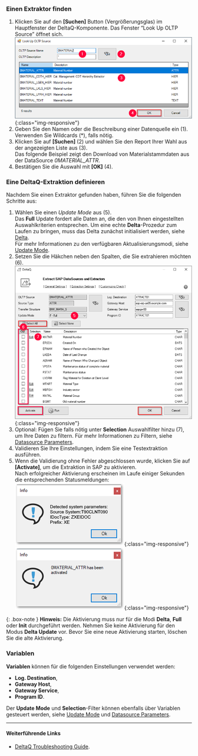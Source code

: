 ### Einen Extraktor finden

1. Klicken Sie auf den **[Suchen]** Button (Vergrößerungsglas) im Hauptfenster der DeltaQ-Komponente. Das Fenster “Look Up OLTP Source” öffnet sich.<br>
![search-ds-mat-attr](/img/content/search-ds-mat-attr2.png){:class="img-responsive"}
2. Geben Sie den Namen oder die Beschreibung einer Datenquelle ein (1). Verwenden Sie Wildcards (*), falls nötig.
3. Klicken Sie auf **[Suchen]** (2) und wählen Sie den Report Ihrer Wahl aus der angezeigten Liste aus (3).<br>
Das folgende Beispiel zeigt den Download von Materialstammdaten aus der DataSource *0MATERIAL_ATTR*.
4. Bestätigen Sie die Auswahl mit **[OK]** (4).

### Eine DeltaQ-Extraktion definieren
Nachdem Sie einen Extraktor gefunden haben, führen Sie die folgenden Schritte aus:

1. Wählen Sie einen *Update Mode* aus (5). <br>
Das **Full** Update fordert alle Daten an, die den von Ihnen eingestellten Auswahlkriterien entsprechen. 
Um eine echte **Delta**-Prozedur zum Laufen zu bringen, muss das Delta zunächst initialisiert werden, siehe [Delta](./child-delta).<br>
Für mehr Informationen zu den verfügbaren Aktualisierungsmodi, siehe [Update Mode](./update-modus).
2. Setzen Sie die Häkchen neben den Spalten, die Sie extrahieren möchten (6).<br>
![Deltaq-Define-Data-Source-Filled](/img/content/Deltaq-Define-Data-Source-Filled.png){:class="img-responsive"}
3. Optional: Fügen Sie falls nötig unter **Selection** Auswahlfilter hinzu (7), um Ihre Daten zu filtern. Für mehr Informationen zu Filtern, siehe [Datasource Parameters](./datasource-parameter).<br>
4. Validieren Sie Ihre Einstellungen, indem Sie eine Testextraktion ausführen.
5. Wenn die Validierung ohne Fehler abgeschlossen wurde, klicken Sie auf **[Activate]**, um die Extraktion in SAP zu aktivieren.<br> 
Nach erfolgreicher Aktivierung erscheinen im Laufe einiger Sekunden die entsprechenden Statusmeldungen:<br>
![Deltaq-System-Parameters-Info](/img/content/Deltaq-System-Parameters-Info.png){:class="img-responsive"}<br>
![Deltaq-Generation-Successfull-Info](/img/content/Deltaq-Generation-Successfull-Info.png){:class="img-responsive"}

{: .box-note } 
**Hinweis:** Die Aktivierung muss nur für die Modi **Delta**, **Full** oder **Init** durchgeführt werden. Nehmen Sie keine Aktivierung für den Modus **Delta Update** vor. 
Bevor Sie eine neue Aktivierung starten, löschen Sie die alte Aktivierung.


### Variablen

**Variablen** können für die folgenden Einstellungen verwendet werden:
* **Log. Destination**, 
* **Gateway Host**,
* **Gateway Service**,
* **Program ID**.  

Der **Update Mode** und **Selection**-Filter können ebenfalls über Variablen gesteuert werden, siehe [Update Mode](./update-modus) und [Datasource Parameters](./datasource-parameter).


******
#### Weiterführende Links
- [DeltaQ Troubleshooting Guide](https://kb.theobald-software.com/troubleshooting/deltaq-troubleshooting-guide).
